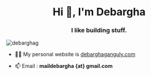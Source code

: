 <h1 align="center">Hi 👋, I'm Debargha</h1>
<h3 align="center">I like building stuff.</h3>
<p align="left"> <img src="https://komarev.com/ghpvc/?username=debarghag&label=Profile%20views&color=0e75b6&style=flat" alt="debarghag" /> </p>

- 👨‍💻 My personal website is [debarghaganguly.com](https://debarghaganguly.com)

- 📫 Email : **maildebargha {at} gmail.com**
</p>
